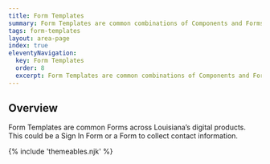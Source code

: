 ```yaml
---
title: Form Templates
summary: Form Templates are common combinations of Components and Forms elements.
tags: form-templates
layout: area-page
index: true
eleventyNavigation:
  key: Form Templates
  order: 8
  excerpt: Form Templates are common combinations of Components and Forms elements.
---
```


## Overview

Form Templates are common Forms across Louisiana’s digital products. This could be a Sign In Form or a Form to collect contact information.

{% include 'themeables.njk' %}
